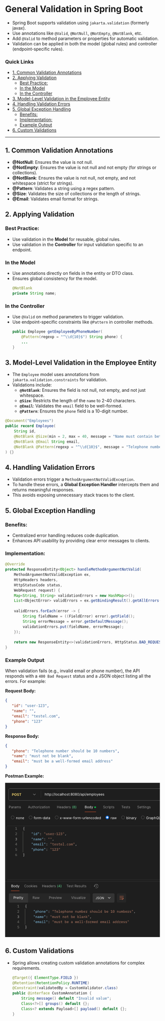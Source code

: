 # General Validation in Spring Boot
- Spring Boot supports validation using `jakarta.validation` (formerly javax).
- Use annotations like `@Valid`, `@NotNull`, `@NotEmpty`, `@NotBlank`, etc.
- Add `@Valid` to method parameters or properties for automatic validation.
- Validation can be applied in both the model (global rules) and controller (endpoint-specific rules).


<!-- TOC -->
### Quick Links
  * [1. Common Validation Annotations](#1-common-validation-annotations)
  * [2. Applying Validation](#2-applying-validation)
    * [Best Practice:](#best-practice)
    * [In the Model](#in-the-model)
    * [In the Controller](#in-the-controller)
  * [3. Model-Level Validation in the Employee Entity](#3-model-level-validation-in-the-employee-entity)
  * [4. Handling Validation Errors](#4-handling-validation-errors)
  * [5. Global Exception Handling](#5-global-exception-handling)
    * [Benefits:](#benefits)
    * [Implementation:](#implementation)
    * [Example Output](#example-output)
  * [6. Custom Validations](#6-custom-validations)
<!-- TOC -->

---

## 1. Common Validation Annotations
- **@NotNull**: Ensures the value is not null.
- **@NotEmpty**: Ensures the value is not null and not empty (for strings or collections).
- **@NotBlank**: Ensures the value is not null, not empty, and not whitespace (strict for strings).
- **@Pattern**: Validates a string using a regex pattern.
- **@Size**: Validates the size of collections or the length of strings.
- **@Email**: Validates email format for strings.


## 2. Applying Validation

### Best Practice:
- Use validation in the **Model** for reusable, global rules.
- Use validation in the **Controller** for input validation specific to an endpoint.


### In the Model
- Use annotations directly on fields in the entity or DTO class.
- Ensures global consistency for the model.
  ```java
  @NotBlank
  private String name;
  ```
### In the Controller

- Use `@Valid` on method parameters to trigger validation.
- Use endpoint-specific constraints like `@Pattern` in controller methods.
  ```java
  public Employee getEmployeeByPhoneNumber(
      @Pattern(regexp = "^\\d{10}$") String phone) {
      ...
  }
    ```

## 3. Model-Level Validation in the Employee Entity
- The `Employee` model uses annotations from `jakarta.validation.constraints` for validation.
- Validations include:
    - **`@NotBlank`**: Ensures the field is not null, not empty, and not just whitespace.
    - **`@Size`**: Restricts the length of the `name` to 2-40 characters.
    - **`@Email`**: Validates the `email` field to be well-formed.
    - **`@Pattern`**: Ensures the `phone` field is a 10-digit number.

```java
@Document("Employees")
public record Employee(
    String id,
    @NotBlank @Size(min = 2, max = 40, message = "Name must contain between 2 to 40 characters") String name,
    @NotBlank @Email String email,
    @NotBlank @Pattern(regexp = "^\\d{10}$", message = "Telephone number should be 10 numbers") String phone
) {}
```

## 4. Handling Validation Errors
- Validation errors trigger a `MethodArgumentNotValidException`.
- To handle these errors, a **Global Exception Handler** intercepts them and returns meaningful responses.
- This avoids exposing unnecessary stack traces to the client.

## 5. Global Exception Handling

### Benefits:
- Centralized error handling reduces code duplication.
- Enhances API usability by providing clear error messages to clients.

### Implementation:

```java
@Override
protected ResponseEntity<Object> handleMethodArgumentNotValid(
    MethodArgumentNotValidException ex,
    HttpHeaders headers,
    HttpStatusCode status,
    WebRequest request) {
    Map<String, String> validationErrors = new HashMap<>();
    List<ObjectError> validErrors = ex.getBindingResult().getAllErrors();

    validErrors.forEach(error -> {
        String fieldName = ((FieldError) error).getField();
        String errorMessage = error.getDefaultMessage();
        validationErrors.put(fieldName, errorMessage);
    });

    return new ResponseEntity<>(validationErrors, HttpStatus.BAD_REQUEST);
}
```

### Example Output
When validation fails (e.g., invalid email or phone number), the API responds with a `400 Bad Request` status and a JSON object listing all the errors. For example:

**Request Body:**
```json
{
   "id": "user-123",
   "name": "",
   "email": "testel.com",
   "phone": "123"
}
```

**Response Body:**
```json
{
   "phone": "Telephone number should be 10 numbers",
   "name": "must not be blank",
   "email": "must be a well-formed email address"
}
```

**Postman Example:**

![Postman Example](assets/postman-example.png "Postman Example")



## 6. Custom Validations

- Spring allows creating custom validation annotations for complex requirements.
  ```java
  @Target({ ElementType.FIELD })
  @Retention(RetentionPolicy.RUNTIME)
  @Constraint(validatedBy = CustomValidator.class)
  public @interface CustomAnnotation {
      String message() default "Invalid value";
      Class<?>[] groups() default {};
      Class<? extends Payload>[] payload() default {};
  }
  ```

